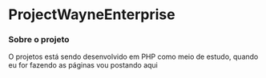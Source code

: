 # ProjectWayneEnterprise

### Sobre o projeto

O projetos está sendo desenvolvido em PHP como meio de estudo, quando eu for fazendo as páginas vou postando aqui
